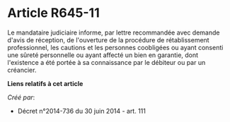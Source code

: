 # Article R645-11

Le mandataire judiciaire informe, par lettre recommandée avec demande d'avis de réception, de l'ouverture de la procédure de
rétablissement professionnel, les cautions et les personnes coobligées ou ayant consenti une sûreté personnelle ou ayant
affecté un bien en garantie, dont l'existence a été portée à sa connaissance par le débiteur ou par un créancier.

**Liens relatifs à cet article**

_Créé par_:

  - Décret n°2014-736 du 30 juin 2014 - art. 111
